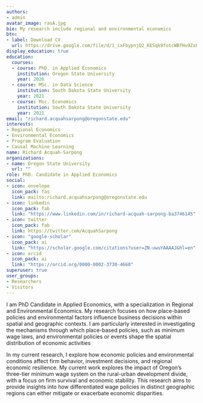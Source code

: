 ```yaml
---
authors:
- admin
avatar_image: rasA.jpg
bio: My research include regional and environmental economics
btn:
- label: Download CV
  url: https://drive.google.com/file/d/1_ixFbypnjQ2_KESqk9fotcWBfHu9ZxKY/view?usp=sharing
display_education: true
education:
  courses:
  - course: PhD. in Applied Economics
    institution: Oregon State University
    year: 2026
  - course: MSc. in Data Science
    institution: South Dakota State University
    year: 2021
  - course: Msc. Economics
    institution: South Dakota State University
    year: 2021
email: "richard.acquahsarpong@oregonstate.edu"
interests:
- Regional Economics
- Environmental Economics
- Program Evaluation
- Causal Machine Learning
name: Richard Acquah-Sarpong
organizations:
- name: Oregon State University
  url: ""
role: PhD. Candidate in Applied Economics
social:
- icon: envelope
  icon_pack: fas
  link: mailto:richard.acquahsarpong@oregonstate.edu
- icon: linkedin
  icon_pack: fab
  link: "https://www.linkedin.com/in/richard-acquah-sarpong-ba3746145"
- icon: twitter
  icon_pack: fab
  link: https://twitter.com/AcquahSarpong
- icon: "google-scholar"
  icon_pack: ai
  link: "https://scholar.google.com/citations?user=ZN-uwuYAAAAJ&hl=en"
- icon: orcid
  icon_pack: ai
  link: "https://orcid.org/0000-0002-3730-4660"
superuser: true
user_groups:
- Researchers
- Visitors
---
```


I am PhD Candidate in Applied Economics, with a specialization in Regional and Environmental Economics. 
My research focuses on how place-based policies and environmental factors influence business decisions within spatial and geographic contexts. I am particularly interested in investigating the mechanisms through which place-based policies, such as minimum wage laws, and environmental policies or events shape the spatial distribution of economic activities

In my current research, I explore how economic policies and environmental conditions affect firm behavior, investment decisions, and regional economic resilience. My current work explores the impact of Oregon’s three-tier minimum wage system on the rural-urban development divide, with a focus on firm survival and economic stability. This research aims to provide insights into how differentiated wage policies in distinct geographic regions can either mitigate or exacerbate economic disparities.
